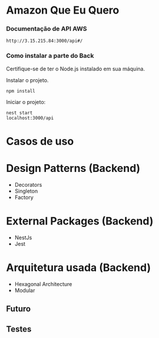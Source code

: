# Amazon Que Eu Quero

### Documentação de API AWS
```
http://3.15.215.84:3000/api#/
```

### Como instalar a parte do Back

Certifique-se de ter o Node.js instalado em sua máquina.

Instalar o projeto.

```
npm install
```

Iniciar o projeto:

```
nest start
localhost:3000/api
```

# Casos de uso


# Design Patterns (Backend)

- Decorators
- Singleton
- Factory

# External Packages (Backend)

- NestJs
- Jest

# Arquitetura usada (Backend)

- Hexagonal Architecture
- Modular

## Futuro



## Testes
